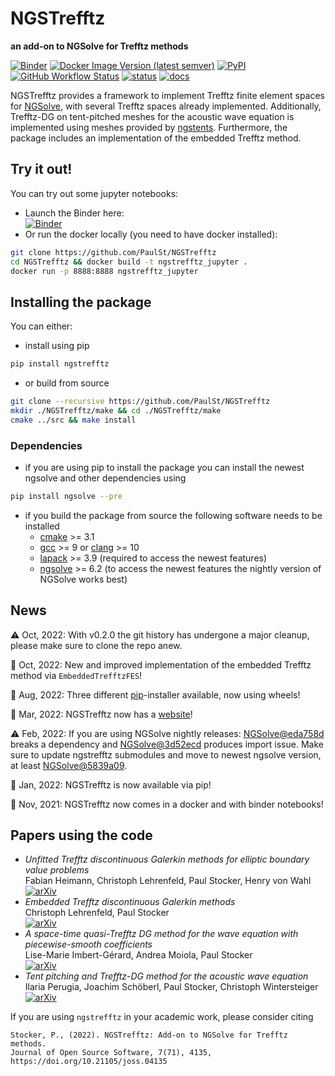 # NGSTrefftz
**an add-on to NGSolve for Trefftz methods**

[![Binder](https://mybinder.org/badge_logo.svg)](https://mybinder.org/v2/gh/PaulSt/NGSTrefftz/HEAD?filepath=docs%2Fnotebooks%2Findex.ipynb)
[![Docker Image Version (latest semver)](https://img.shields.io/docker/v/paulstdocker/ngstrefftz?label=docker&logo=docker&sort=semver)](https://hub.docker.com/r/paulstdocker/ngstrefftz)
[![PyPI](https://img.shields.io/pypi/v/ngstrefftz?color=blue&logo=pypi)](https://pypi.org/project/ngstrefftz/)
[![GitHub Workflow Status](https://github.com/PaulSt/NGSTrefftz/actions/workflows/build.yml/badge.svg?branch=main)](https://github.com/PaulSt/NGSTrefftz/actions/workflows/build.yml)
[![status](https://joss.theoj.org/papers/c2f4e85b118c22b81aa27d7799265409/status.svg)](https://joss.theoj.org/papers/c2f4e85b118c22b81aa27d7799265409)
[![docs](https://img.shields.io/badge/docs-NGSTrefftz-blue?logo=readthedocs)](https://paulst.github.io/NGSTrefftz/)

NGSTrefftz provides a framework to implement Trefftz finite element spaces for [NGSolve](https://www.ngsolve.org), with several Trefftz spaces already implemented. Additionally, Trefftz-DG on tent-pitched meshes for the acoustic wave equation is implemented using meshes provided by [ngstents](https://github.com/jayggg/ngstents). Furthermore, the package includes an implementation of the embedded Trefftz method.

## Try it out!
You can try out some jupyter notebooks:
* Launch the Binder here:   
  [![Binder](https://mybinder.org/badge_logo.svg)](https://mybinder.org/v2/gh/PaulSt/NGSTrefftz/HEAD?filepath=docs%2Fnotebooks%2Findex.ipynb)
* Or run the docker locally (you need to have docker installed):

```bash
git clone https://github.com/PaulSt/NGSTrefftz
cd NGSTrefftz && docker build -t ngstrefftz_jupyter .
docker run -p 8888:8888 ngstrefftz_jupyter
```

## Installing the package
You can either:
 * install using pip

```bash
pip install ngstrefftz
```

 * or build from source

```bash
git clone --recursive https://github.com/PaulSt/NGSTrefftz
mkdir ./NGSTrefftz/make && cd ./NGSTrefftz/make
cmake ../src && make install
```

### Dependencies
 * if you are using pip to install the package you can install the newest ngsolve and other dependencies using
```bash
pip install ngsolve --pre
```
 * if you build the package from source the following software needs to be installed
   * [cmake](https://cmake.org/) >= 3.1
   * [gcc](https://gcc.gnu.org/) >= 9 or [clang](https://clang.llvm.org/) >= 10
   * [lapack](http://www.netlib.org/lapack/) >= 3.9 (required to access the newest features)
   * [ngsolve](https://www.ngsolve.org) >= 6.2  (to access the newest features the nightly version of NGSolve works best)

## News
⚠️ Oct, 2022: With v0.2.0 the git history has undergone a major cleanup, please make sure to clone the repo anew.

🚀 Oct, 2022: New and improved implementation of the embedded Trefftz method via `EmbeddedTrefftzFES`!

🚀 Aug, 2022: Three different [pip](https://pypi.org/search/?q=ngstrefftz)-installer available, now using wheels! 

🚀 Mar, 2022: NGSTrefftz now has a [website](https://paulst.github.io/NGSTrefftz/)! 

⚠️ Feb, 2022: If you are using NGSolve nightly releases: [NGSolve@eda758d](https://github.com/NGSolve/ngsolve/commit/eda758d99483888851913d8a5c9aff4d0cbc9cc2) breaks a dependency and [NGSolve@3d52ecd](https://github.com/NGSolve/ngsolve/commit/3d52ecd615f2b7c409219eebaba99288ea19c1bc) produces import issue. Make sure to update ngstrefftz submodules and move to newest ngsolve version, at least [NGSolve@5839a09](https://github.com/NGSolve/ngsolve/commit/5839a09810235a938bd85807d8e638d3a0b6c69d).

🚀 Jan, 2022: NGSTrefftz is now available via pip! 

🚀 Nov, 2021: NGSTrefftz now comes in a docker and with binder notebooks! 

## Papers using the code
* *Unfitted Trefftz discontinuous Galerkin methods for elliptic boundary value problems*  
Fabian Heimann, Christoph Lehrenfeld, Paul Stocker, Henry von Wahl  
[![arXiv](https://img.shields.io/badge/arXiv-2212.12236-b31b1b.svg)](https://arxiv.org/abs/2212.12236)
* *Embedded Trefftz discontinuous Galerkin methods*  
Christoph Lehrenfeld, Paul Stocker   
[![arXiv](https://img.shields.io/badge/arXiv-2201.07041-b31b1b.svg)](https://arxiv.org/abs/2201.07041)
* *A space-time quasi-Trefftz DG method for the wave equation with piecewise-smooth coefficients*   
Lise-Marie Imbert-Gérard, Andrea Moiola, Paul Stocker  
[![arXiv](https://img.shields.io/badge/arXiv-2011.04617-b31b1b.svg)](https://arxiv.org/abs/2011.04617)
* *Tent pitching and Trefftz-DG method for the acoustic wave equation*  
Ilaria Perugia, Joachim Schöberl, Paul Stocker, Christoph Wintersteiger   
[![arXiv](https://img.shields.io/badge/arXiv-1907.02367-b31b1b.svg)](https://arxiv.org/abs/1907.02367)

If you are using `ngstrefftz` in your academic work, please consider citing 
```
Stocker, P., (2022). NGSTrefftz: Add-on to NGSolve for Trefftz methods. 
Journal of Open Source Software, 7(71), 4135, https://doi.org/10.21105/joss.04135
```
